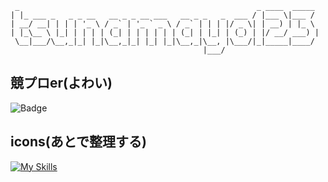 ```
 _                                                     _ ____  _____ 
| |_ ___ _   _ _ __   __ _ _ __ ___   __ _ _   _  ___ / |___ \|___ / 
| __/ __| | | | '_ \ / _` | '_ ` _ \ / _` | | | |/ _ \| | __) | |_ \ 
| |_\__ \ |_| | | | | (_| | | | | | | (_| | |_| | (_) | |/ __/ ___) |
 \__|___/\__,_|_| |_|\__,_|_| |_| |_|\__,_|\__, |\___/|_|_____|____/ 
                                           |___/                     
```

## 競プロer(よわい)
![Badge](https://cp-logo.vercel.app/atcoder/tsunamayo123)

## icons(あとで整理する)
[![My Skills](https://skillicons.dev/icons?i=cpp,python,discord,twitter)](https://skillicons.dev)